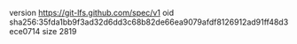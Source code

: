 version https://git-lfs.github.com/spec/v1
oid sha256:35fda1bb9f3ad32d6dd3c68b82de66ea9079afdf8126912ad91ff48d3ece0714
size 2819
